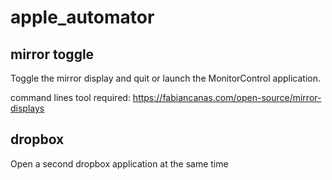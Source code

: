 # apple_automator


## mirror toggle
Toggle the mirror display and quit or launch the MonitorControl application.

command lines tool required: https://fabiancanas.com/open-source/mirror-displays


## dropbox
Open a second dropbox application at the same time
